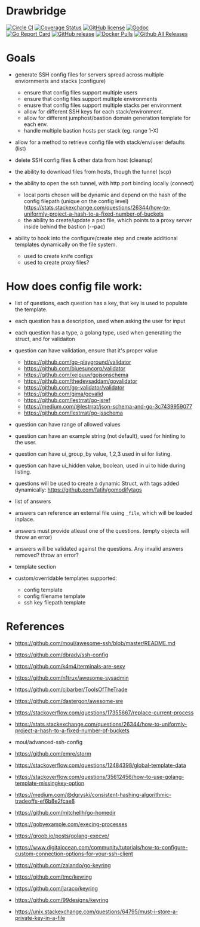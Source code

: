 # Drawbridge


[![Circle CI](https://img.shields.io/circleci/project/github/AnalogJ/drawbridge.svg?style=flat-square)](https://circleci.com/gh/AnalogJ/drawbridge)
[![Coverage Status](https://img.shields.io/codecov/c/github/AnalogJ/drawbridge.svg?style=flat-square)](https://codecov.io/gh/AnalogJ/drawbridge)
[![GitHub license](https://img.shields.io/github/license/AnalogJ/drawbridge.svg?style=flat-square)](https://github.com/AnalogJ/drawbridge/blob/master/LICENSE)
[![Godoc](https://img.shields.io/badge/godoc-reference-blue.svg?style=flat-square)](https://godoc.org/github.com/analogj/drawbridge)
[![Go Report Card](https://goreportcard.com/badge/github.com/AnalogJ/drawbridge?style=flat-square)](https://goreportcard.com/report/github.com/AnalogJ/drawbridge)
[![GitHub release](http://img.shields.io/github/release/AnalogJ/drawbridge.svg?style=flat-square)](https://github.com/AnalogJ/drawbridge/releases)
[![Docker Pulls](https://img.shields.io/docker/pulls/analogj/drawbridge.svg?style=flat-square)](https://hub.docker.com/r/analogj/drawbridge)
[![Github All Releases](https://img.shields.io/github/downloads/analogj/drawbridge/total.svg?style=flat-square)](https://github.com/AnalogJ/drawbridge/releases)


# Goals
- generate SSH config files for servers spread across multiple enviornments and stacks (configure)
	- ensure that config files support multiple users
	- ensure that config files support multiple environments
	- enusre that config files support multiple stacks per environment
	- allow for different SSH keys for each stack/environment.
	- allow for different jumphost/bastion domain generation template for each env.
	- handle multiple bastion hosts per stack (eg. range 1-X)

- allow for a method to retrieve config file with stack/env/user defaults (list)
- delete SSH config files & other data from host (cleanup)
- the ability to download files from hosts, though the tunnel (scp)
- the ability to open the ssh tunnel, with http port binding locally (connect)
	- local ports chosen will be dynamic and depend on the hash of the config filepath (unique on the config level) https://stats.stackexchange.com/questions/26344/how-to-uniformly-project-a-hash-to-a-fixed-number-of-buckets
	- the ability to create/update a pac file, which points to a proxy server inside behind the bastion (--pac)

- ability to hook into the configure/create step and create additional templates dynamically on the file system.
	- used to create knife configs
	- used to create proxy files?



# How does config file work:

- list of questions, each question has a key, that key is used to populate the template.
- each question has a description, used when asking the user for input
- each question has a type, a golang type, used when generating the struct, and for validaiton
- question can have validation, ensure that it's proper value
	- https://github.com/go-playground/validator
	- https://github.com/bluesuncorp/validator
	- https://github.com/xeipuuv/gojsonschema
	- https://github.com/thedevsaddam/govalidator
	- https://github.com/go-validator/validator
	- https://github.com/gima/govalid
	- https://github.com/lestrrat/go-jsref
	- https://medium.com/@lestrrat/json-schema-and-go-3c7439959077
	- https://github.com/lestrrat/go-jsschema

- question can have range of allowed values
- question can have an example string (not default), used for hinting to the user.
- question can have ui_group_by value, 1,2,3 used in ui for listing.
- question can have ui_hidden value, boolean, used in ui to hide during listing.

- questions will be used to create a dynamic Struct, with tags added dynamically: https://github.com/fatih/gomodifytags

- list of answers
- answers can reference an external file using `_file`, which will be loaded inplace.
- answers must provide atleast one of the questions. (empty objects will throw an error)
- answers will be validated against the questions. Any invalid answers removed? throw an error?

- template section
- custom/overridable templates supported:
	- config template
	- config filename template
	- ssh key filepath template


# References

- https://github.com/moul/awesome-ssh/blob/master/README.md
- https://github.com/dbrady/ssh-config
- https://github.com/k4m4/terminals-are-sexy
- https://github.com/n1trux/awesome-sysadmin
- https://github.com/cjbarber/ToolsOfTheTrade
- https://github.com/dastergon/awesome-sre
- https://stackoverflow.com/questions/17355667/replace-current-process
- https://stats.stackexchange.com/questions/26344/how-to-uniformly-project-a-hash-to-a-fixed-number-of-buckets
- moul/advanced-ssh-config
- https://github.com/emre/storm
- https://stackoverflow.com/questions/12484398/global-template-data
- https://stackoverflow.com/questions/35612456/how-to-use-golang-template-missingkey-option
- https://medium.com/@dgryski/consistent-hashing-algorithmic-tradeoffs-ef6b8e2fcae8
- https://github.com/mitchellh/go-homedir
- https://gobyexample.com/execing-processes
- https://groob.io/posts/golang-execve/
- https://www.digitalocean.com/community/tutorials/how-to-configure-custom-connection-options-for-your-ssh-client

- https://github.com/zalando/go-keyring
- https://github.com/tmc/keyring
- https://github.com/jaraco/keyring
- https://github.com/99designs/keyring
- https://unix.stackexchange.com/questions/64795/must-i-store-a-private-key-in-a-file